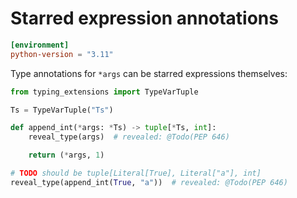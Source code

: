 # Starred expression annotations

```toml
[environment]
python-version = "3.11"
```

Type annotations for `*args` can be starred expressions themselves:

```py
from typing_extensions import TypeVarTuple

Ts = TypeVarTuple("Ts")

def append_int(*args: *Ts) -> tuple[*Ts, int]:
    reveal_type(args)  # revealed: @Todo(PEP 646)

    return (*args, 1)

# TODO should be tuple[Literal[True], Literal["a"], int]
reveal_type(append_int(True, "a"))  # revealed: @Todo(PEP 646)
```
